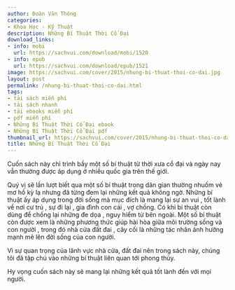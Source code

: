 ```yaml
---
author: Đoàn Văn Thông
categories:
- Khoa Học - Kỹ Thuật
description: Những Bí Thuật Thời Cổ Đại
download_links:
- info: mobi
  url: https://sachvui.com/download/mobi/1520
- info: epub
  url: https://sachvui.com/download/epub/1521
image: https://sachvui.com/cover/2015/nhung-bi-thuat-thoi-co-dai.jpg
layout: post
permalink: /nhung-bi-thuat-thoi-co-dai.html
tags:
- tải sách miễn phí
- tải sách nhanh
- tải ebooks miễn phí
- pdf miễn phí
- Những Bí Thuật Thời Cổ Đại ebook
- Những Bí Thuật Thời Cổ Đại pdf
thumbnail_url: https://sachvui.com/cover/2015/nhung-bi-thuat-thoi-co-dai.jpg
title: Những Bí Thuật Thời Cổ Đại
---
```


 <div class="item-desc text-justify"> <p>Cuốn sách này chỉ trình bầy một số bí thuật từ thời xưa cổ đại và ngày nay vẫn thường được áp dụng ở nhiều quốc gia trên thế giới.</p><p>Quý vị sẽ lần lượt biết qua một số bí thuật trong dân gian thường nhuốm vẻ mơ hồ kỳ lạ nhưng đã từng đem lại những kết quả không ngờ. Những bí thuật ấy áp dụng trong đời sống mà mục đích là mang lại sự an vui , tốt lành về nơi cư trú , sự đi lại , gia đình con cái , vợ chồng. Có khi bí thuật còn dùng để chống lại những đe dọa , nguy hiểm từ bên ngoài. Một số bí thuật còn được xem là những phương thức giúp hài hòa giữa môi trường sống và con người , trong đó nhà cửa đất đai , cây cối là những tác nhân ảnh hưởng mạnh mẽ lên đời sống của con người.</p><p>Vì sự quan trọng của lãnh vực nhà cửa, đất đai nên trong sách này, chúng tôi đã tập chú vào những bí thuật liên quan tới phong thủy.</p><p>Hy vọng cuốn sách này sẽ mang lại những kết quả tốt lành đến với mọi người.</p> </div>